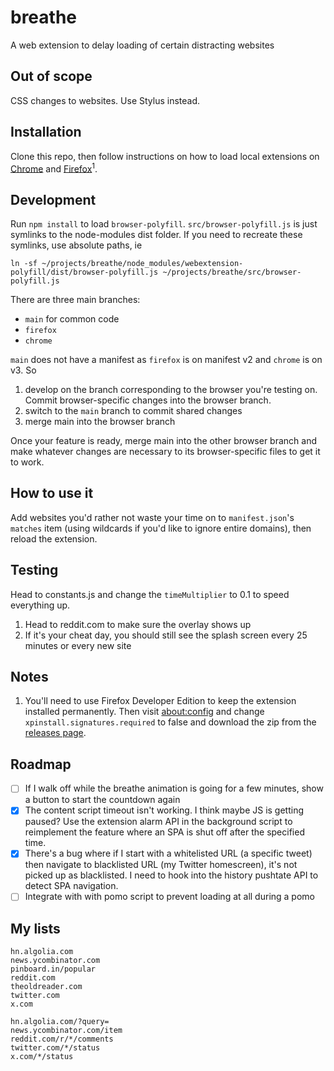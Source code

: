 # breathe

A web extension to delay loading of certain distracting websites

## Out of scope

CSS changes to websites. Use Stylus instead.

## Installation

Clone this repo, then follow instructions on how to load local extensions on [Chrome](https://developer.chrome.com/docs/extensions/mv2/getstarted/#manifest) and [Firefox](https://developer.mozilla.org/en-US/docs/Mozilla/Add-ons/WebExtensions/Your_first_WebExtension#installing)<sup>1</sup>.

## Development

Run `npm install` to load `browser-polyfill`. `src/browser-polyfill.js` is just symlinks to the node-modules dist folder. If you need to recreate these symlinks, use absolute paths, ie

```
ln -sf ~/projects/breathe/node_modules/webextension-polyfill/dist/browser-polyfill.js ~/projects/breathe/src/browser-polyfill.js
```

There are three main branches:

- `main` for common code
- `firefox`
- `chrome`

`main` does not have a manifest as `firefox` is on manifest v2 and `chrome` is on v3. So

1. develop on the branch corresponding to the browser you're testing on. Commit browser-specific changes into the browser branch.
2. switch to the `main` branch to commit shared changes
3. merge main into the browser branch

Once your feature is ready, merge main into the other browser branch and make whatever changes are necessary to its browser-specific files to get it to work.

## How to use it

Add websites you'd rather not waste your time on to `manifest.json`'s `matches` item (using wildcards if you'd like to ignore entire domains), then reload the extension.

## Testing

Head to constants.js and change the `timeMultiplier` to 0.1 to speed everything up.

1. Head to reddit.com to make sure the overlay shows up
2. If it's your cheat day, you should still see the splash screen every 25 minutes or every new site

## Notes

1. You'll need to use Firefox Developer Edition to keep the extension installed permanently. Then visit [about:config](about:config) and change `xpinstall.signatures.required` to false and download the zip from the [releases page](https://github.com/willlma/breathe/releases).

## Roadmap

- [ ] If I walk off while the breathe animation is going for a few minutes, show a button to start the countdown again
- [x] The content script timeout isn't working. I think maybe JS is getting paused? Use the extension alarm API in the background script to reimplement the feature where an SPA is shut off after the specified time.
- [x] There's a bug where if I start with a whitelisted URL (a specific tweet) then navigate to blacklisted URL (my Twitter homescreen), it's not picked up as blacklisted. I need to hook into the history pushtate API to detect SPA navigation.
- [ ] Integrate with with pomo script to prevent loading at all during a pomo

## My lists

```
hn.algolia.com
news.ycombinator.com
pinboard.in/popular
reddit.com
theoldreader.com
twitter.com
x.com
```

```
hn.algolia.com/?query=
news.ycombinator.com/item
reddit.com/r/*/comments
twitter.com/*/status
x.com/*/status
```
